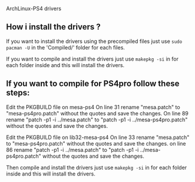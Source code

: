 ArchLinux-PS4 drivers

## How i install the drivers ?
If you want to install the drivers using the precompiled files just use ```sudo pacman -U``` in the 'Compiled/' folder for each files.

If you want to compile and install the drivers just use ```makepkg -si``` in for each folder inside and this will install the drivers.

## If you want to compile for PS4pro follow these steps:

Edit the PKGBUILD file on mesa-ps4
On line 31 rename "mesa.patch" to "mesa-ps4pro.patch" without the quotes and save the changes.
On line 89 rename "patch -p1 -i ../mesa.patch" to "patch -p1 -i ../mesa-ps4pro.patch" without the quotes and save the changes.

Edit the PKGBUILD file on lib32-mesa-ps4
On line 33 rename "mesa.patch" to "mesa-ps4pro.patch" without the quotes and save the changes.
on line 86 rename "patch -p1 -i ../mesa.patch" to "patch -p1 -i ../mesa-ps4pro.patch" without the quotes and save the changes.

Then compile and install the drivers just use ```makepkg -si``` in for each folder inside and this will install the drivers.
